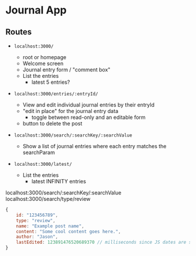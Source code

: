 # Journal App

## Routes

- `localhost:3000/`

  - root or homepage
  - Welcome screen
  - Journal entry form / "comment box"
  - List the entries
    - latest 5 entries?

- `localhost:3000/entries/:entryId/`

  - View and edit individual journal entries by their entryId
  - "edit in place" for the journal entry data
    - toggle between read-only and an editable form
  - button to delete the post

- `localhost:3000/search/:searchKey/:searchValue`

  - Show a list of journal entries where each entry matches the searchParam

- `localhost:3000/latest/`
  - List the entries
    - latest INFINITY entries

localhost:3000/search/:searchKey/:searchValue
localhost:3000/search/type/review

```js
{
	id: "123456789",
	type: "review",
	name: "Example post name",
	content: "Some cool content goes here.",
    author: "Jason",
    lastEdited: 123891476520689370 // milliseconds since JS dates are stored as the internally
}
```
